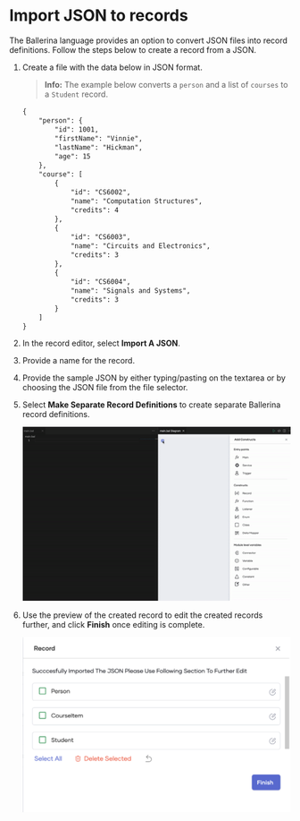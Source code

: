 # Import JSON to records

The Ballerina language provides an option to convert JSON files into record definitions. Follow the steps below to create a record from a JSON.

1.  Create a file with the data below in JSON format.

    >**Info:** The example below converts a `person` and a list of `courses` to a `Student` record. 
    >
    ```
    {
        "person": {
            "id": 1001,
            "firstName": "Vinnie",
            "lastName": "Hickman",
            "age": 15
        },
        "course": [
            {
                "id": "CS6002",
                "name": "Computation Structures",
                "credits": 4
            },
            {
                "id": "CS6003",
                "name": "Circuits and Electronics",
                "credits": 3
            },
            {
                "id": "CS6004",
                "name": "Signals and Systems",
                "credits": 3
            }
        ]
    }
    ```

2. In the record editor, select **Import A JSON**.

3. Provide a name for the record.

4. Provide the sample JSON by either typing/pasting on the textarea or by choosing the JSON file from the file selector.

5. Select **Make Separate Record Definitions** to create separate Ballerina record definitions.

    ![Import a JSON](../img/record-editor/import-JSON.gif "Import a JSON from record editor and covert to a record")

6. Use the preview of the created record to edit the created records further, and click **Finish** once editing is complete.

    ![Preview created records](../img/record-editor/preview.png "Preview the created records")
